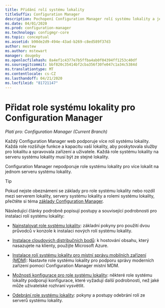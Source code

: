 ```yaml
---
title: Přidání rolí systému lokality
titleSuffix: Configuration Manager
description: Pochopení Configuration Manager rolí systému lokality a jejich přidání pro rozšiřování funkcí a kapacity vaší lokality.
ms.date: 04/01/2020
ms.prod: configuration-manager
ms.technology: configmgr-core
ms.topic: conceptual
ms.assetid: b90de2d9-494e-43ad-b269-c8ed589f37d3
author: mestew
ms.author: mstewart
manager: dougeby
ms.openlocfilehash: 8a4ef1c4377e7b5ffba4ab0f04394ff1253c40df
ms.sourcegitcommit: bbf820c35414bf2cba356f30fe047c1a34c5384d
ms.translationtype: MT
ms.contentlocale: cs-CZ
ms.lasthandoff: 04/21/2020
ms.locfileid: "81721147"
---
```

# <a name="add-site-system-roles-for-configuration-manager"></a>Přidat role systému lokality pro Configuration Manager

*Platí pro: Configuration Manager (Current Branch)*

Každý Configuration Manager web podporuje více rolí systému lokality. Každá role rozšiřuje funkce a kapacitu vaší lokality, aby poskytovala služby pro lokalitu a spravovala zařízení a uživatele. Každá role systému lokality na serveru systému lokality musí být ze stejné lokality.

Configuration Manager nepodporuje role systému lokality pro více lokalit na jednom serveru systému lokality.

> [!TIP]
> Pokud nejste obeznámeni se základy pro role systému lokality nebo rozdíl mezi serverem lokality, servery systému lokality a rolemi systému lokality, přečtěte si téma [základy Configuration Manager](../../../understand/fundamentals.md).

Následující články podrobně popisují postupy a související podrobnosti pro instalaci rolí systému lokality:

- [Nainstalovat role systému lokality](install-site-system-roles.md): základní pokyny pro použití dvou průvodců v konzole k instalaci nových rolí systému lokality.

- [Instalace cloudových distribučních bodů](install-cloud-based-distribution-points-in-microsoft-azure.md): k hostování obsahu, který nasazujete na klienty, použijte Microsoft Azure.

- [Instalace rolí systému lokality pro místní správu mobilních zařízení (MDM)](../../../../mdm/get-started/install-site-system-roles-for-on-premises-mdm.md): Nastavte role systému lokality pro podporu správy moderních zařízení pomocí Configuration Manager místní MDM.

- [Možnosti konfigurace pro role systému lokality](configuration-options-for-site-system-roles.md): některé role systému lokality podporují konfigurace, které vyžadují další podrobnosti, než jaké může uživatelské rozhraní vysvětlit.

- [Odebrání role systému lokality](../install/uninstall-sites-and-hierarchies.md#bkmk_role): pokyny a postupy odebrání rolí ze serverů systému lokality.
